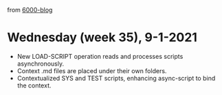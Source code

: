 from [6000-blog](../../../6000-blog.md)
# Wednesday (week 35), 9-1-2021
- New LOAD-SCRIPT operation reads and processes scripts asynchronously.
- Context .md files are placed under their own folders.
- Contextualized SYS and TEST scripts, enhancing async-script to bind the context.